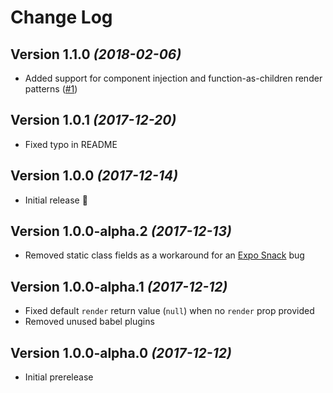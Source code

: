 # Change Log

## Version 1.1.0 _(2018-02-06)_

* Added support for component injection and function-as-children render patterns
  ([#1][#1])

## Version 1.0.1 _(2017-12-20)_

* Fixed typo in README

## Version 1.0.0 _(2017-12-14)_

* Initial release :tada:

## Version 1.0.0-alpha.2 _(2017-12-13)_

* Removed static class fields as a workaround for an [Expo Snack][snack] bug

## Version 1.0.0-alpha.1 _(2017-12-12)_

* Fixed default `render` return value (`null`) when no `render` prop provided
* Removed unused babel plugins

## Version 1.0.0-alpha.0 _(2017-12-12)_

* Initial prerelease

[snack]: https://snack.expo.io/
[#1]: https://github.com/wKovacs64/react-native-responsive-image-view/pull/1
